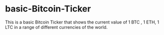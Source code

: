 # basic-Bitcoin-Ticker
This is a basic Bitcoin Ticker that shows the current value of 1 BTC , 1 ETH, 1 LTC in a range of different currencies of the world.

